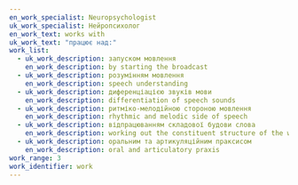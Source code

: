 ```yaml
---
en_work_specialist: Neuropsychologist
uk_work_specialist: Нейропсихолог
en_work_text: works with
uk_work_text: "працює над:"
work_list:
  - uk_work_description: запуском мовлення
    en_work_description: by starting the broadcast
  - uk_work_description: розумінням мовлення
    en_work_description: speech understanding
  - uk_work_description: диференціацією звуків мови
    en_work_description: differentiation of speech sounds
  - uk_work_description: ритміко-мелодійною стороною мовлення
    en_work_description: rhythmic and melodic side of speech
  - uk_work_description: відпрацюванням складової будови слова
    en_work_description: working out the constituent structure of the word
  - uk_work_description: оральним та артикуляційним праксисом
    en_work_description: oral and articulatory praxis
work_range: 3
work_identifier: work
---
```


